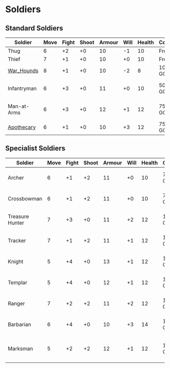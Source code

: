 # Soldiers
## Standard Soldiers
| Soldier     | Move | Fight | Shoot | Armour | Will | Health | Cost  | Notes |
| ----------- | ---- | ----- | ----- | ------ | ---- | ------ | ----- | ----- |
| Thug        | 6    | +2    | +0    | 10     | -1   | 10     | Free  | [Hand_Weapon](../equipment/Hand_Weapon.md)     |
| Thief       | 7    | +1    | +0    | 10     | +0   | 10     | Free  |   [Dagger](../equipment/Dagger.md)    |
| [War_Hounds](War_Hounds.md)   | 8    | +1    | +0    | 10     | -2   | 8      | 10 GC | [Animal](Animal.md)      |
| Infantryman | 6    | +3    | +0    | 11     | +0   | 10     |   50 GC    | [Two-Handed_Weapon](../equipment/Two-Handed_Weapon.md), [Light_Armour](../equipment/Light_Armour.md)      |
| Man-at-Arms | 6    | +3    | +0    | 12     | +1   | 12     |   75 GC    | [Hand_Weapon](../equipment/Hand_Weapon.md), [Shield](../equipment/Shield.md), [Light_Armour](../equipment/Light_Armour.md)      |
| [Apothecary](Apothecary.md)  | 6    | +1    | +0    | 10     | +3   | 12     |    75 GC   | [Staff](../equipment/Staff.md), [Healing_Potion](../equipment/Healing_Potion.md)      |


## Specialist Soldiers
| Soldier         | Move | Fight | Shoot | Armour | Will | Health | Cost   | Notes                                                       |
| --------------- | ---- | ----- | ----- | ------ | ---- | ------ | ------ | ----------------------------------------------------------- |
| Archer          | 6    | +1    | +2    | 11     | +0   | 10     | 75 GC  | [Bow](../equipment/Bow.md), [Quiver](../equipment/Quiver.md), [Dagger](../equipment/Dagger.md), [Light_Armour](../equipment/Light_Armour.md)           |
| Crossbowman     | 6    | +1    | +2    | 11     | +0   | 10     | 75 GC  | [Crossbow](../equipment/Crossbow.md), [Quiver](../equipment/Quiver.md), [Dagger](../equipment/Dagger.md), [Light_Armour](../equipment/Light_Armour.md)      |
| Treasure Hunter | 7    | +3    | +0    | 11     | +2   | 12     | 100 GC | [Hand_Weapon](../equipment/Hand_Weapon.md), [Dagger](../equipment/Dagger.md), [Light_Armour](../equipment/Light_Armour.md)               |
| Tracker         | 7    | +1    | +2    | 11     | +1   | 12     | 100 GC | [Staff](../equipment/Staff.md), [Bow](../equipment/Bow.md), [Quiver](../equipment/Quiver.md), [Light_Armour](../equipment/Light_Armour.md)            |
| Knight          | 5    | +4    | +0    | 13     | +1   | 12     | 125 GC | [Hand_Weapon](../equipment/Hand_Weapon.md), [Dagger](../equipment/Dagger.md), [Shield](../equipment/Shield.md), [Heavy_Armour](../equipment/Heavy_Armour.md)   |
| Templar         | 5    | +4    | +0    | 12     | +1   | 12     | 125 GC | [Two-Handed_Weapon](../equipment/Two-Handed_Weapon.md), [Heavy_Armour](../equipment/Heavy_Armour.md)                     |
| Ranger          | 7    | +2    | +2    | 11     | +2   | 12     | 125 GC | [Bow](../equipment/Bow.md), [Quiver](../equipment/Quiver.md), [Hand_Weapon](../equipment/Hand_Weapon.md), [Light_Armour](../equipment/Light_Armour.md)      |
| Barbarian       | 6    | +4    | +0    | 10     | +3   | 14     | 125 GC | [Two-Handed_Weapon](../equipment/Two-Handed_Weapon.md), [Dagger](../equipment/Dagger.md)                           |
| Marksman        | 5    | +2    | +2    | 12     | +1   | 12     | 125 GC | [Crossbow](../equipment/Crossbow.md), [Quiver](../equipment/Quiver.md), [Hand_Weapon](../equipment/Hand_Weapon.md), [Heavy_Armour](../equipment/Heavy_Armour.md) |


